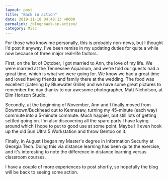 ```yaml
---
layout: post
title: "Back in action"
date: 2010-11-18 04:48:13 +0000
permalink: /blog/back-in-action/
category: Misc
---
```

For those who know me personally, this is probably non-news, but I thought I'd post it anyway.  I've been remiss in my updating duties for quite a while now because of three major real-life factors.

First, on the 1st of October, I got married to Ann, the love of my life.  We were married at the Tennessee Aquarium, and we're told our guests had a great time, which is what we were going for.  We know we had a great time and loved having friends and family there at the wedding.  The food was excellent (catering by Bluewater Grille) and we have some great pictures to remember the day thanks to our awesome photographer, Matt Nicholson, at Dim Horizon Studio.

Secondly, at the beginning of November, Ann and I finally moved from Downtown/Buckhead out to Kennesaw, turning my 45-minute (each way) commute into a 5-minute commute.  Much happier, but still lots of getting settled going on.  I'm also discovering all the spare parts I have laying around which I hope to put to good use at some point.  Maybe I'll even hook up the old Sun Ultra 5 Workstation and throw Gentoo on it.

Finally, in August I began my Master's degree in Information Security at Georgia Tech.  Doing this via distance learning has been quite the exercise, and it's interesting to note the difference in distance learning versus classroom courses.

I have a couple of more experiences to post shortly, so hopefully the blog will be back to seeing some action.
